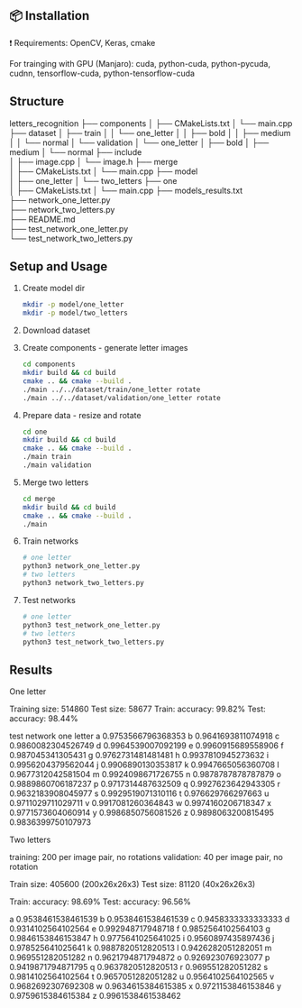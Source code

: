 ## :package: Installation
:exclamation: Requirements: OpenCV, Keras, cmake

For trainging with GPU (Manjaro): cuda, python-cuda, python-pycuda, cudnn, tensorflow-cuda, python-tensorflow-cuda

## Structure

letters_recognition
├── components
│   ├── CMakeLists.txt
│   └── main.cpp
├── dataset
│   ├── train
│   │   └── one_letter
│   │       ├── bold
│   │       ├── medium
│   │       └── normal
│   └── validation
│       └── one_letter
│           ├── bold
│           ├── medium
│           └── normal
├── include    
│   ├── image.cpp
│   └── image.h 
├── merge    
│   ├── CMakeLists.txt
│   └── main.cpp
├── model    
│   ├── one_letter
│   └── two_letters 
├── one    
│   ├── CMakeLists.txt
│   └── main.cpp
├── models_results.txt    
├── network_one_letter.py    
├── network_two_letters.py    
├── README.md    
├── test_network_one_letter.py    
└── test_network_two_letters.py 

## Setup and Usage

1. Create model dir
    ```sh
    mkdir -p model/one_letter
    mkdir -p model/two_letters

    ```
2. Download dataset

3. Create components - generate letter images
    ```sh
    cd components 
    mkdir build && cd build
    cmake .. && cmake --build .
    ./main ../../dataset/train/one_letter rotate  
    ./main ../../dataset/validation/one_letter rotate  

    ```

4. Prepare data - resize and rotate
    ```sh
    cd one 
    mkdir build && cd build
    cmake .. && cmake --build .
    ./main train
    ./main validation

    ```

5. Merge two letters
    ```sh
    cd merge 
    mkdir build && cd build
    cmake .. && cmake --build .
    ./main

    ```

6. Train networks
    ```sh
    # one letter
    python3 network_one_letter.py 
    # two letters
    python3 network_two_letters.py 

    ```

7. Test networks
    ```sh
    # one letter
    python3 test_network_one_letter.py
    # two letters
    python3 test_network_two_letters.py 

    ```

## Results
One letter

Training size: 514860
Test size: 58677
Train: accuracy: 99.82%
Test: accuracy: 98.44%

test network one letter
a 0.9753566796368353
b 0.9641693811074918
c 0.9860082304526749
d 0.9964539007092199
e 0.9960915689558906
f 0.987045341305431
g 0.9762731481481481
h 0.9937810945273632
i 0.9956204379562044
j 0.9906890130353817
k 0.9947665056360708
l 0.9677312042581504
m 0.9924098671726755
n 0.9878787878787879
o 0.9889860706187237
p 0.9717314487632509
q 0.9927623642943305
r 0.9632183908045977
s 0.9929519071310116
t 0.976629766297663
u 0.9711029711029711
v 0.9917081260364843
w 0.9974160206718347
x 0.9771573604060914
y 0.9986850756081526
z 0.9898063200815495
0.9836399750107973

Two letters

training: 200 per image pair, no rotations
validation: 40 per image pair, no rotation

Train size: 405600 (200x26x26x3)
Test size: 81120 (40x26x26x3)

Train: accuracy: 98.69%
Test: accuracy: 96.56%

a 0.9538461538461539
b 0.9538461538461539
c 0.9458333333333333
d 0.9314102564102564
e 0.992948717948718
f 0.9852564102564103
g 0.9846153846153847
h 0.9775641025641025
i 0.9560897435897436
j 0.978525641025641
k 0.9887820512820513
l 0.9426282051282051
m 0.969551282051282
n 0.9621794871794872
o 0.926923076923077
p 0.9419871794871795
q 0.9637820512820513
r 0.969551282051282
s 0.9814102564102564
t 0.9657051282051282
u 0.9564102564102565
v 0.9682692307692308
w 0.9634615384615385
x 0.9721153846153846
y 0.9759615384615384
z 0.9961538461538462

